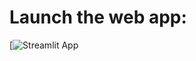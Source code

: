 # Launch the web app:

[![Streamlit App](https://zul-zulkar-streamlit-tutor11-sp500-app-1b4255.streamlit.app)